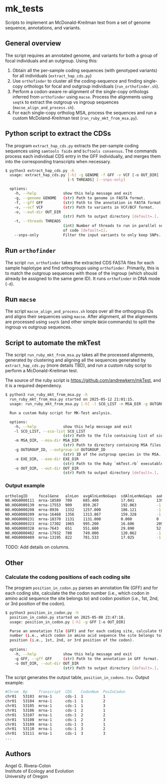 # mk_tests

Scripts to implement an McDonald-Kreitman test from a set of genome 
sequence, annotations, and variants.

## General overview

The script requires an annotated genome, and variants for both a group
of focal individuals and an outgroup. Using this:

1. Obtain all the per-sample coding sequences (with genotyped variants)
for all individuals (`extract_hap_cds.py`)
2. Use `orthofinder` to cluster all the coding-sequence and finding single-
copy orthologs for focal and outgroup individuals (`run_orthofinder.sh`).
3. Perform a codon-aware re-alignment of the single-copy orthologs
inferred from `orthofinder` using `macse`. Process the alignments using
`seqtk` to extract the outgroup vs ingroup sequences (`macse_align_and_process.sh`).
4. For each single-copy ortholog MSA, process the sequences and run a custom
McDoland-Kreitman test (`run_ruby_mkt_from_msa.py`).

## Python script to extract the CDSs

The program `extract_hap_cds.py` extracts the per-sample coding sequences using 
`samtools faidx` and `bcftools consensus`. The commands process each individual 
CDS entry in the GFF individually, and merges them into the corresponding 
transcripts when necessary.

```sh
$ python3 extract_hap_cds.py -h
  usage: extract_hap_cds.py [-h] -g GENOME -f GFF -v VCF [-o OUT_DIR] 
                            [-t THREADS] [--snps-only]

  options:
    -h, --help            show this help message and exit
    -g, --genome GENOME   (str) Path to genome in FASTA format.
    -f, --gff GFF         (str) Path to the annotation in FASTA format.
    -v, --vcf VCF         (str) Path to variants in VCF/BCF format.
    -o, --out-dir OUT_DIR
                          (str) Path to output directory [default=.].
    -t, --threads THREADS
                          (int) Number of threads to run in parallel sections 
                          of code [default=1].
    --snps-only           Filter the input variants to only keep SNPs.
```

## Run `orthofinder`

The script `run_orthofinder` takes the extracted CDS FASTA files for each 
sample haplotype and find orthogroups using `orthofinder`. Primarily, this is
to match the outgroup sequences with those of the ingroup (which should already
be assigned to the same gene ID). It runs `orthofinder` in DNA mode (`-d`).

## Run `macse`

The script `macse_align_and_process.sh` loops over all the orthogroup IDs
and aligns their sequences using `macse`. After alignment, all the alignments
are processed using `seqtk` (and other simple `BASH` commands) to split the
ingroup vs outgroup sequences.

## Script to automate the mkTest

The script `run_ruby_mkt_from_msa.py` takes all the processed alignments,
generated by clustering and aligning all the sequences generated by
`extract_hap_cds.py` (more details TBD), and run a custom ruby script to
perform a McDonald-Kreitman test.

The source of the ruby script is <https://github.com/andrewkern/mkTest>,
and it is a required dependency.

```sh
$ python3 run_ruby_mkt_from_msa.py -h
  run_ruby_mkt_from_msa.py started on 2025-05-12 21:01:15.
  usage: run_ruby_mkt_from_msa.py [-h] -l SCO_LIST -m MSA_DIR -g OUTGROUP_ID [-e EXE_DIR] [-o OUT_DIR]

  Run a custom Ruby script for MK-Test anslysis.

  options:
    -h, --help            show this help message and exit
    -l SCO_LIST, --sco-list SCO_LIST
                          (str) Path to the file containing list of single-copy orthologs.
    -m MSA_DIR, --msa-dir MSA_DIR
                          (str) Path to directory containing MSA files.
    -g OUTGROUP_ID, --outgroup-id OUTGROUP_ID
                          (str) ID of the outgroup species in the MSA.
    -e EXE_DIR, --exe-dir EXE_DIR
                          (str) Path to the Ruby `mkTest.rb` executable [default=.].
    -o OUT_DIR, --out-dir OUT_DIR
                          (str) Path to output directory [default=.].
```

### Output example

```sh
orthologID     focalGene   alnLen  avgAlnLenNoGaps  sdAlnLenNoGaps  aaFix  aaPoly  silFix  silPoly  fetPval  notes
N0.HOG0000111  mrna-18589  789     685.400          17.041          139    0       70      0        1        passed
N0.HOG0000139  mrna-17553  909     859.267          192.063         -1     -1      -1      -1       -1       frameshifts
N0.HOG0000208  mrna-8936   1332    1257.000         186.121         -1     -1      -1      -1       -1       frameshifts
N0.HOG0000209  mrna-16468  1356    1313.867         159.328         -1     -1      -1      -1       -1       frameshifts
N0.HOG0000231  mrna-18370  1131    1131.000         0.000           0      0       20      30       1        passed
N0.HOG0000323  mrna-17302  1065    995.200          16.606          209    64      134     41       1        passed
N0.HOG0000328  mrna-7643   651     551.600          29.890          52     15      32      21       0.0469   passed
N0.HOG0000482  mrna-17932  780     749.000          120.062         -1     -1      -1      -1       -1       frameshifts
N0.HOG0000489  mrna-13195  822     781.533          17.025          -1     -1      -1      -1       -1       frameshifts
```

TODO: Add details on columns.

## Other

### Calculate the codong positions of each coding site

The program `position_in_codon.py` parses an annotation file (GFF) and for 
each coding site, calculate the the codon number (i.e., which codon in amino 
acid sequence the site belongs to) and codon position (i.e., 1st, 2nd, or 3rd 
position of the codon).

```sh
$ python3 position_in_codon.py -h
  position_in_codon.py started on 2025-05-08 23:47:18.
  usage: position_in_codon.py [-h] -g GFF [-o OUT_DIR]

  Parse an annotation file (GFF) and for each coding site, calculate the the codon
  number (i.e., which codon in amino acid sequence the site belongs to) and codon
  position (i.e., 1st, 2nd, or 3rd position of the codon).
  
  options:
    -h, --help            show this help message and exit
    -g GFF, --gff GFF     (str) Path to the annotation in GFF format.
    -o OUT_DIR, --out-dir OUT_DIR
                          (str) Path to output directory [default=.].
```

The script generates the output table, `position_in_codons.tsv`. 
Output example:

```sh
#Chrom  Bp     Transcript  CDS    CodonNum  PosInCodon
chr01   53103  mrna-1      cds-1  1         1
chr01   53104  mrna-1      cds-1  1         2
chr01   53105  mrna-1      cds-1  1         3
chr01   53106  mrna-1      cds-1  2         1
chr01   53107  mrna-1      cds-1  2         2
chr01   53108  mrna-1      cds-1  2         3
chr01   53109  mrna-1      cds-1  3         1
chr01   53110  mrna-1      cds-1  3         2
chr01   53111  mrna-1      cds-1  3         3
...
```

## Authors

Angel G. Rivera-Colon  
Institute of Ecology and Evolution  
University of Oregon

